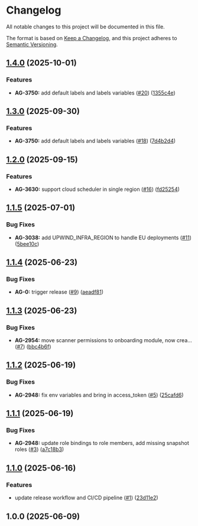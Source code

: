 # Changelog

All notable changes to this project will be documented in this file.

The format is based on [Keep a Changelog](https://keepachangelog.com/en/1.0.0/),
and this project adheres to [Semantic Versioning](https://semver.org/spec/v2.0.0.html).


## [1.4.0](https://github.com/upwindsecurity/terraform-google-cloudscanner/compare/v1.3.0...v1.4.0) (2025-10-01)

### Features

* **AG-3750:** add default labels and labels variables ([#20](https://github.com/upwindsecurity/terraform-google-cloudscanner/issues/20)) ([1355c4e](https://github.com/upwindsecurity/terraform-google-cloudscanner/commit/1355c4e2d158dff5d195b60716ddf994c62b7829))

## [1.3.0](https://github.com/upwindsecurity/terraform-google-cloudscanner/compare/v1.2.0...v1.3.0) (2025-09-30)

### Features

* **AG-3750:** add default labels and labels variables ([#18](https://github.com/upwindsecurity/terraform-google-cloudscanner/issues/18)) ([7d4b2d4](https://github.com/upwindsecurity/terraform-google-cloudscanner/commit/7d4b2d4cc6b1a575919107b69cf0fe78edc19cd2))

## [1.2.0](https://github.com/upwindsecurity/terraform-google-cloudscanner/compare/v1.1.5...v1.2.0) (2025-09-15)

### Features

* **AG-3630:** support cloud scheduler in single region ([#16](https://github.com/upwindsecurity/terraform-google-cloudscanner/issues/16)) ([fd25254](https://github.com/upwindsecurity/terraform-google-cloudscanner/commit/fd25254ed13e0f7b714a548cba7cb62e5c9643c5))

## [1.1.5](https://github.com/upwindsecurity/terraform-google-cloudscanner/compare/v1.1.4...v1.1.5) (2025-07-01)

### Bug Fixes

* **AG-3038:** add UPWIND_INFRA_REGION to handle EU deployments ([#11](https://github.com/upwindsecurity/terraform-google-cloudscanner/issues/11)) ([5bee10c](https://github.com/upwindsecurity/terraform-google-cloudscanner/commit/5bee10c074010927d171244f98035f50c36efa75))

## [1.1.4](https://github.com/upwindsecurity/terraform-google-cloudscanner/compare/v1.1.3...v1.1.4) (2025-06-23)

### Bug Fixes

* **AG-0:** trigger release ([#9](https://github.com/upwindsecurity/terraform-google-cloudscanner/issues/9)) ([aeadf81](https://github.com/upwindsecurity/terraform-google-cloudscanner/commit/aeadf810faf57dfd727b326d36cefcee73adf45f))

## [1.1.3](https://github.com/upwindsecurity/terraform-google-cloudscanner/compare/v1.1.2...v1.1.3) (2025-06-23)

### Bug Fixes

* **AG-2954:** move scanner permissions to onboarding module, now crea… ([#7](https://github.com/upwindsecurity/terraform-google-cloudscanner/issues/7)) ([bbc4b6f](https://github.com/upwindsecurity/terraform-google-cloudscanner/commit/bbc4b6f4f1d78544676cfd1f96f06ee08e9636ba))

## [1.1.2](https://github.com/upwindsecurity/terraform-google-cloudscanner/compare/v1.1.1...v1.1.2) (2025-06-19)

### Bug Fixes

* **AG-2948:** fix env variables and bring in access_token ([#5](https://github.com/upwindsecurity/terraform-google-cloudscanner/issues/5)) ([25cafd6](https://github.com/upwindsecurity/terraform-google-cloudscanner/commit/25cafd6afe00ec82456ccdecd96f506dfc4a357f))

## [1.1.1](https://github.com/upwindsecurity/terraform-google-cloudscanner/compare/v1.1.0...v1.1.1) (2025-06-19)

### Bug Fixes

* **AG-2948:** update role bindings to role members, add missing snapshot roles ([#3](https://github.com/upwindsecurity/terraform-google-cloudscanner/issues/3)) ([a7c18b3](https://github.com/upwindsecurity/terraform-google-cloudscanner/commit/a7c18b30d1dba76f7d35b13e3f5b4d255086ebd5))

## [1.1.0](https://github.com/upwindsecurity/terraform-google-cloudscanner/compare/v1.0.0...v1.1.0) (2025-06-16)

### Features

* update release workflow and CI/CD pipeline ([#1](https://github.com/upwindsecurity/terraform-google-cloudscanner/issues/1)) ([23d11e2](https://github.com/upwindsecurity/terraform-google-cloudscanner/commit/23d11e2d0ea6916c17ea4a91637d0a9cd1732ed1))

## 1.0.0 (2025-06-09)
